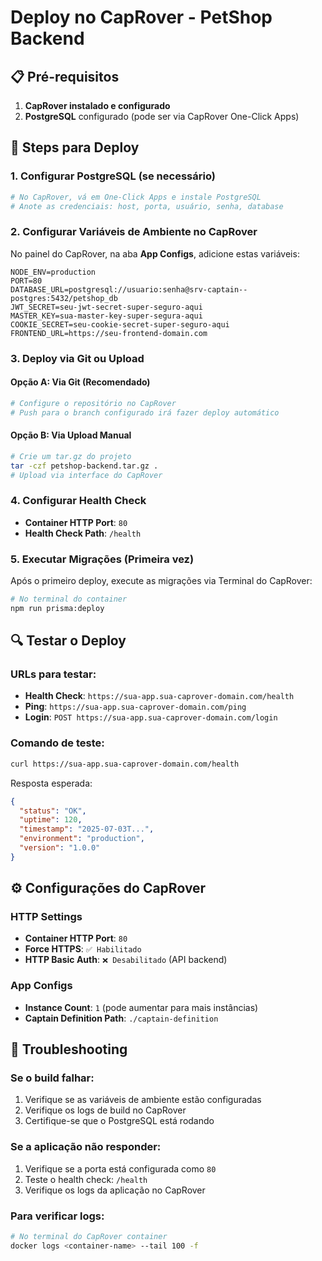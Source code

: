 # Deploy no CapRover - PetShop Backend

## 📋 Pré-requisitos

1. **CapRover instalado e configurado**
2. **PostgreSQL** configurado (pode ser via CapRover One-Click Apps)

## 🚀 Steps para Deploy

### 1. Configurar PostgreSQL (se necessário)
```bash
# No CapRover, vá em One-Click Apps e instale PostgreSQL
# Anote as credenciais: host, porta, usuário, senha, database
```

### 2. Configurar Variáveis de Ambiente no CapRover

No painel do CapRover, na aba **App Configs**, adicione estas variáveis:

```env
NODE_ENV=production
PORT=80
DATABASE_URL=postgresql://usuario:senha@srv-captain--postgres:5432/petshop_db
JWT_SECRET=seu-jwt-secret-super-seguro-aqui
MASTER_KEY=sua-master-key-super-segura-aqui
COOKIE_SECRET=seu-cookie-secret-super-seguro-aqui
FRONTEND_URL=https://seu-frontend-domain.com
```

### 3. Deploy via Git ou Upload

#### Opção A: Via Git (Recomendado)
```bash
# Configure o repositório no CapRover
# Push para o branch configurado irá fazer deploy automático
```

#### Opção B: Via Upload Manual
```bash
# Crie um tar.gz do projeto
tar -czf petshop-backend.tar.gz .
# Upload via interface do CapRover
```

### 4. Configurar Health Check

- **Container HTTP Port**: `80`
- **Health Check Path**: `/health`

### 5. Executar Migrações (Primeira vez)

Após o primeiro deploy, execute as migrações via Terminal do CapRover:

```bash
# No terminal do container
npm run prisma:deploy
```

## 🔍 Testar o Deploy

### URLs para testar:
- **Health Check**: `https://sua-app.sua-caprover-domain.com/health`
- **Ping**: `https://sua-app.sua-caprover-domain.com/ping`
- **Login**: `POST https://sua-app.sua-caprover-domain.com/login`

### Comando de teste:
```bash
curl https://sua-app.sua-caprover-domain.com/health
```

Resposta esperada:
```json
{
  "status": "OK",
  "uptime": 120,
  "timestamp": "2025-07-03T...",
  "environment": "production",
  "version": "1.0.0"
}
```

## ⚙️ Configurações do CapRover

### HTTP Settings
- **Container HTTP Port**: `80`
- **Force HTTPS**: `✅ Habilitado`
- **HTTP Basic Auth**: `❌ Desabilitado` (API backend)

### App Configs
- **Instance Count**: `1` (pode aumentar para mais instâncias)
- **Captain Definition Path**: `./captain-definition`

## 🔧 Troubleshooting

### Se o build falhar:
1. Verifique se as variáveis de ambiente estão configuradas
2. Verifique os logs de build no CapRover
3. Certifique-se que o PostgreSQL está rodando

### Se a aplicação não responder:
1. Verifique se a porta está configurada como `80`
2. Teste o health check: `/health`
3. Verifique os logs da aplicação no CapRover

### Para verificar logs:
```bash
# No terminal do CapRover container
docker logs <container-name> --tail 100 -f
```
